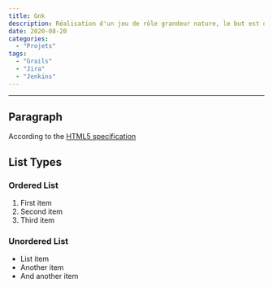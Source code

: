 ```yaml
---
title: Gnk
description: Réalisation d'un jeu de rôle grandeur nature, le but est d'avoir un jeu de rôle qui se réalise à l’extérieur, qui a beaucoup d'intrigues différentes et qui peut avoir autant de joueurs que nécessaire
date: 2020-08-20
categories:
  - "Projets"
tags:
  - "Grails"
  - "Jira"
  - "Jenkins"
---
```



***

## Paragraph

According to the [HTML5 specification](https://www.w3.org/TR/html5/dom.html#elements) 

## List Types

### Ordered List

1. First item
2. Second item
3. Third item

### Unordered List

* List item
* Another item
* And another item
